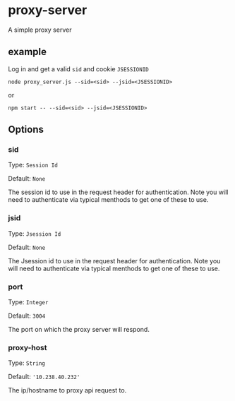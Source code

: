 # proxy-server
A simple proxy server

## example
Log in and get a valid `sid` and cookie `JSESSIONID`
```
node proxy_server.js --sid=<sid> --jsid=<JSESSIONID>
```
or
```
npm start -- --sid=<sid> --jsid=<JSESSIONID>
```

## Options

### sid

Type: `Session Id`

Default: `None`

The session id to use in the request header for authentication. Note you will need to authenticate via typical menthods to get one of these to use.

### jsid

Type: `Jsession Id`

Default: `None`

The Jsession id to use in the request header for authentication. Note you will need to authenticate via typical menthods to get one of these to use.

### port

Type: `Integer`

Default: `3004`

The port on which the proxy server will respond.

### proxy-host

Type: `String`

Default: `'10.238.40.232'`

The ip/hostname to proxy api request to.

